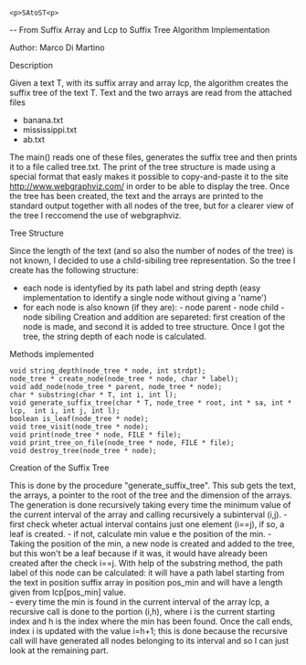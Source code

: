 ﻿																			<p>SAtoST<p>

-- From Suffix Array and Lcp to Suffix Tree Algorithm Implementation

Author: Marco Di Martino

<p>Description<p>

Given a text T, with its suffix array and array lcp, the algorithm creates the suffix tree of the text T.
Text and the two arrays are read from the attached files 
- banana.txt
- mississippi.txt
- ab.txt

The main() reads one of these files, generates the suffix tree and then prints it to a file called tree.txt.
The print of the tree structure is made using a special format that easly makes it possible to copy-and-paste
it to the site http://www.webgraphviz.com/ in order to be able to display the tree.
Once the tree has been created, the text and the arrays are printed to the standard output together with
all nodes of the tree, but for a clearer view of the tree I reccomend the use of webgraphviz.

<p>Tree Structure<p>

Since the length of the text (and so also the number of nodes of the tree) is not known, I decided to use 
a child-sibiling tree representation. So the tree I create has the following structure:
- each node is identyfied by its path label and string depth (easy implementation to identify a single node without giving a 'name')
- for each node is also known (if they are):
		- node parent
		- node child
		- node sibiling
Creation and addition are separeted: first creation of the node is made, and second it is added to tree structure.
Once I got the tree, the string depth of each node is calculated.

<p>Methods implemented<p>

	void string_depth(node_tree * node, int strdpt);
	node_tree * create_node(node_tree * node, char * label);
	void add_node(node_tree * parent, node_tree * node);
	char * substring(char * T, int i, int l);
	void generate_suffix_tree(char * T, node_tree * root, int * sa, int * lcp, 	int i, int j, int l);
	boolean is_leaf(node_tree * node);
	void tree_visit(node_tree * node);
	void print(node_tree * node, FILE * file);
	void print_tree_on_file(node_tree * node, FILE * file);
	void destroy_tree(node_tree * node);
	
<p>Creation of the Suffix Tree<p>

This is done by the procedure "generate_suffix_tree".
This sub gets the text, the arrays, a pointer to the root of the tree and the dimension of the arrays.
The generation is done recursively taking every time the minimum value of the current interval of the array and calling recursively a subinterval (i,j).
	- first check wheter actual interval contains just one element (i==j), if 	so, a leaf is created.
	- if not, calculate min value e the position of the min.
	- Taking the position of the min, a new node is created and added to the 	tree, but this won't be a leaf because if it was, it would have already 	been created after the check i==j.
	With help of the substring method, the path label of this node can be 	calculated:
	it will have a path label starting from the text in position suffix array 	in position pos_min and will have a length given from lcp[pos_min] value.	
	- every time the min is found in the current interval of the array lcp, a 	recursive call is done to the portion (i,h), where i is the current 	starting index and h is the index where the min has been found. Once the 	call ends, index i is updated with the value i=h+1; this is done because 	the recursive call will have generated all nodes belonging to its interval 	and so I can just look at the remaining part.






